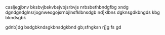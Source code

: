 casljegjbnv bksbvjbskvbsjvbjsrbvjs nrbsbethbndgfbg
xndg 
dgndgndglnsrjognweogojsrnbjlnsfklbnsdgb
nd]klbns 
dgknsgdkbngds 
kbg
bkndsgbk 
 
gdnb]dg
bsdgbkndsgkbnsdgkbnd
gb;sfngksn
rj]g
fs
gd
